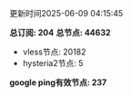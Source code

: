 更新时间2025-06-09 04:15:45

**总订阅: 204**
**总节点: 44632**
- vless节点: 20182
- hysteria2节点: 5

**google ping有效节点: 237**
